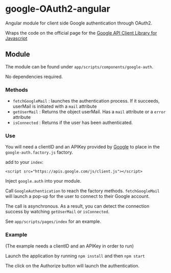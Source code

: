 # google-OAuth2-angular
Angular module for client side Google authentication through OAuth2.

Wraps the code on the official page for the [Google API Client Library for Javascript](https://developers.google.com/api-client-library/javascript/start/start-js)

## Module
The module can be found under `app/scripts/components/google-auth`.

No dependencies required.

### Methods
* `fetchGoogleMail` : launches the authentication process. If it succeeds, userMail is initiated with a `mail` attribute
* `getUserMail` : Returns the object userMail. Has a `mail` attribute or a `error` attribute
* `isConnected` : Returns if the user has been authenticated.

### Use

You will need a clientID and an APIKey provided by [Google](https://developers.google.com/api-client-library/javascript/features/authentication) 
to place in the `google-auth.factory.js` factory.

add to your `index`:

    <script src="https://apis.google.com/js/client.js"></script>

Inject `google.auth` into your module.

Call `GoogleAuthentication` to reach the factory methods. `fetchGoogleMail` will launch a pop-up for the user to connect to their Google account.

The call is asynchronous. As a result, you can detect the connection success by watching `getUserMail` or `isConnected`.

See `app/scripts/pages/index` for an example.

### Example
(The example needs a clientID and an APIKey in order to run)

Launch the application by running `npm install` and then `npm start`

The click on the Authorize button will launch the authentication.